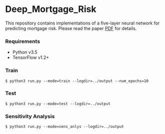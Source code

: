 # Deep_Mortgage_Risk

This repository contains implementations of a five-layer neural network for predicting mortgage risk. Please read the paper [PDF](https://papers.ssrn.com/sol3/papers.cfm?abstract_id=2799443) for details. 

### Requirements

  * Python v3.5
  * TensorFlow v1.2+

### Train

```
$ python3 run.py --mode=train --logdir=../output --num_epochs=10
```

### Test

```
$ python3 run.py --mode=test --logdir=../output
```

### Sensitivity Analysis

```
$ python3 run.py --mode=sens_anlys --logdir=../output
```
